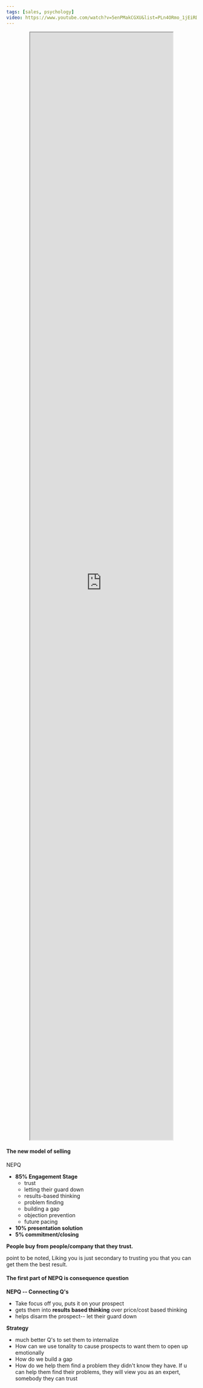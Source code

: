 ```yaml
---
tags: [sales, psychology]
video: https://www.youtube.com/watch?v=5enPMakCGXU&list=PLn4ORmo_1jEiRDueWaORWVi-bcTrREuVr&index=6
---
```


<iframe src="https://www.youtube.com/embed/5enPMakCGXU?list=PLn4ORmo_1jEiRDueWaORWVi-bcTrREuVr" height="50" width="50" style="aspect-ratio: 1.76991 / 1; width: 75%; height: 75%;display:block;margin:0 auto" allowfullscreen="" allow="fullscreen"></iframe>

#### The new model of selling

NEPQ
- **85% Engagement Stage**
	- trust
	- letting their guard down
	- results-based thinking
	- problem finding
	- building a gap
	- objection prevention
	- future pacing
- **10% presentation solution**
- **5% commitment/closing**

**People buy from people/company that they trust.**

point to be noted, Liking you is just secondary to trusting you that you can get them the best result.


#### The first part of NEPQ is consequence question

**NEPQ -- Connecting Q's**
- Take focus off you, puts it on your prospect
- gets them into **results based thinking** over price/cost based thinking
- helps disarm the prospect-- let their guard down

**Strategy**
- much better Q's to set them to internalize
- How can we use tonality to cause prospects to want them to open up emotionally
- How do we build a gap
- How do we help them find a problem they didn't know they have.
	If u can help them find their problems, they will view you as an expert, somebody they can trust






